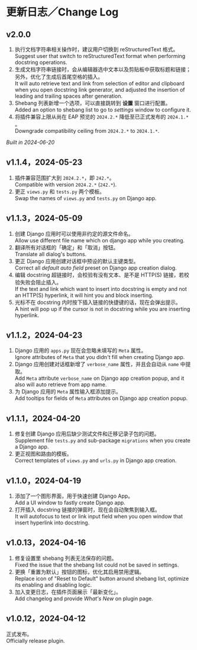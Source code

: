 # 更新日志／Change Log

## v2.0.0

1. 执行文档字符串相关操作时，建议用户切换到 reStructuredText 格式。  
   Suggest user that switch to reStructuredText format when performing docstring operations.
2. 生成文档字符串链接时，会从编辑器选中文本以及剪贴板中获取标题和链接；另外，优化了生成后首尾空格的插入。  
   It will auto retrieve text and link from selection of editor and clipboard when you open docstring link generator,
   and adjusted the insertion of leading and trailing spaces after generation.
3. Shebang 列表新增一个选项，可以直接跳转到 **设置** 窗口进行配置。  
   Added an option to shebang list to go to _settings_ window to configure it.
4. 将插件兼容上限从尚在 EAP 预览的 `2024.2.*` 降低至已正式发布的 `2024.1.*` 。  
   Downgrade compatibility ceiling from `2024.2.*` to `2024.1.*`.

_Built in 2024-06-20_

## v1.1.4，2024-05-23

1. 插件兼容范围扩大到 `2024.2.*`，即 `242.*`。  
   Compatible with version `2024.2.*` (`242.*`).
2. 更正 `views.py` 和 `tests.py` 两个模板。  
   Swap the names of `views.py` and `tests.py` on Django app.

## v1.1.3，2024-05-09

1. 创建 Django 应用时可以使用非约定的源文件命名。  
   Allow use different file name which on django app while you creating.
2. 翻译所有对话框的「确定」和「取消」按钮。  
   Translate all dialog's buttons.
3. 更正 Django 应用创建对话框中预设的默认主键类型。  
   Correct all _default auto field_ preset on Django app creation dialog.
4. 编辑 docstring 超链接时，会校验有没有文本、是不是 HTTP(S) 链接，若校验失败会阻止插入。  
   If the text and link which want to insert into docstring is empty and not an HTTP(S) hyperlink, it will hint you and
   block inserting.
5. 光标不在 docstring 内时按下插入链接的快捷键的话，现在会弹出提示。  
   A hint will pop up if the cursor is not in docstring while you are inserting hyperlink.

## v1.1.2，2024-04-23

1. Django 应用的 `apps.py` 现在会忽略未填写的 `Meta` 属性。  
   Ignore attributes of `Meta` that you didn't fill when creating Django app.
2. Django 应用创建对话框新增了 `verbose_name` 属性，并且会自动从 `name` 中提取。  
   Add `Meta` attribute `verbose_name` on Django app creation popup, and it also will auto retrieve from app name.
3. 为 Django 应用的 `Meta` 属性输入框添加提示。  
   Add tooltips for fields of `Meta` attributes on Django app creation popup.

## v1.1.1，2024-04-20

1. 修复创建 Django 应用后缺少测试文件和迁移记录子包的问题。  
   Supplement file `tests.py` and sub-package `migrations` when you create a Django app.
2. 更正视图和路由的模板。  
   Correct templates of `views.py` and `urls.py` in Django app creation.

## v1.1.0，2024-04-19

1. 添加了一个图形界面，用于快速创建 Django App。  
   Add a UI window to fastly create Django app.
2. 打开插入 docstring 链接的弹窗时，现在会自动聚焦到输入框。  
   It will autofocus to text or link input field when you open window that insert hyperlink into docstring.

## v1.0.13，2024-04-16

1. 修复设置里 shebang 列表无法保存的问题。  
   Fixed the issue that the shebang list could not be saved in settings.
2. 更换「重置为默认」按钮的图标，优化其启用禁用逻辑。  
   Replace icon of "Reset to Default" button around shebang list, optimize its enabling and disabling logic.
3. 加入变更日志，在插件页面展示「最新变化」。  
   Add changelog and provide _What's New_ on plugin page.

## v1.0.12，2024-04-12

正式发布。  
Officially release plugin.
